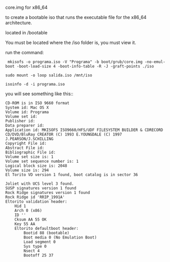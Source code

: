 core.img for x86_64

to create a bootable iso that runs the executable file for the x86_64 architecture.

located in /bootable

You must be located where the /iso folder is, you must view it.

run the command:

```
 mkisofs -o programa.iso -V "Programa" -b boot/grub/core.img -no-emul-boot -boot-load-size 4 -boot-info-table -R -J -graft-points ./iso
```

```
sudo mount -o loop salida.iso /mnt/iso
```

```
isoinfo -d -i programa.iso
```

you will see something like this::
```
CD-ROM is in ISO 9660 format
System id: Mac OS X
Volume id: Programa
Volume set id:
Publisher id:
Data preparer id:
Application id: MKISOFS ISO9660/HFS/UDF FILESYSTEM BUILDER & CDRECORD CD/DVD/BluRay CREATOR (C) 1993 E.YOUNGDALE (C) 1997 J.PEARSON/J.SCHILLING
Copyright File id:
Abstract File id:
Bibliographic File id:
Volume set size is: 1
Volume set sequence number is: 1
Logical block size is: 2048
Volume size is: 294
El Torito VD version 1 found, boot catalog is in sector 36

Joliet with UCS level 3 found.
SUSP signatures version 1 found
Rock Ridge signatures version 1 found
Rock Ridge id 'RRIP_1991A'
Eltorito validation header:
    Hid 1
    Arch 0 (x86)
    ID ''
    Cksum AA 55 OK
    Key 55 AA
    Eltorito defaultboot header:
        Bootid 88 (bootable)
        Boot media 0 (No Emulation Boot)
        Load segment 0
        Sys type 0
        Nsect 4
        Bootoff 25 37
```
